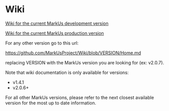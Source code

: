 Wiki
====

[Wiki for the current MarkUs development version](https://github.com/MarkUsProject/Wiki/blob/master/Home.md)

[Wiki for the current MarkUs production version](https://github.com/MarkUsProject/Wiki/blob/release/Home.md)

For any other version go to this url:

<https://github.com/MarkUsProject/Wiki/blob/VERSION/Home.md>

replacing VERSION with the MarkUs version you are looking for (ex: v2.0.7).

Note that wiki documentation is only available for versions:

- v1.4.1
- v2.0.6+

For all other MarkUs versions, please refer to the next closest available version for the most up to date information.
